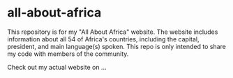 # all-about-africa
This repository is for my "All About Africa" website. 
The website includes information about all 54 of Africa's countries, including the capital, president, and main language(s) spoken. This repo is only intended to share my code with members of the community. 

Check out my actual website on ...
